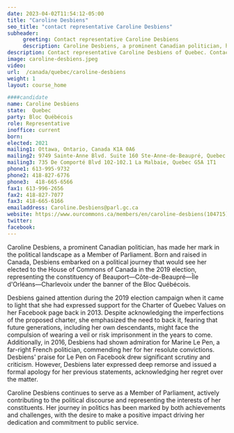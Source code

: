 ```yaml
---
date: 2023-04-02T11:54:12-05:00
title: "Caroline Desbiens"
seo_title: "contact representative Caroline Desbiens"
subheader:
     greeting: Contact representative Caroline Desbiens
     description: Caroline Desbiens, a prominent Canadian politician, has made her mark in the political landscape as a Member of Parliament.
description: Contact representative Caroline Desbiens of Quebec. Contact information for Caroline Desbiens includes email address, phone number, and mailing address.
image: caroline-desbiens.jpeg
video:
url:  /canada/quebec/caroline-desbiens
weight: 1
layout: course_home

####candidate
name: Caroline Desbiens
state:	Quebec
party: Bloc Québécois
role: Representative
inoffice: current
born:
elected: 2021
mailing1: Ottawa, Ontario, Canada K1A 0A6
mailing2: 9749 Sainte-Anne Blvd. Suite 160 Ste-Anne-de-Beaupré, Quebec G0A 3C0
mailing3: 735 De Comporté Blvd 102-102.1 La Malbaie, Quebec G5A 1T1
phone1: 613-995-9732
phone2: 418-827-6776
phone3:  418-665-6566
fax1: 613-996-2656
fax2: 418-827-7077
fax3: 418-665-6166
emailaddress: Caroline.Desbiens@parl.gc.ca
website: https://www.ourcommons.ca/members/en/caroline-desbiens(104715)
twitter:
facebook:
---
```


Caroline Desbiens, a prominent Canadian politician, has made her mark in the political landscape as a Member of Parliament. Born and raised in Canada, Desbiens embarked on a political journey that would see her elected to the House of Commons of Canada in the 2019 election, representing the constituency of Beauport—Côte-de-Beaupré—Île d'Orléans—Charlevoix under the banner of the Bloc Québécois.

Desbiens gained attention during the 2019 election campaign when it came to light that she had expressed support for the Charter of Quebec Values on her Facebook page back in 2013. Despite acknowledging the imperfections of the proposed charter, she emphasized the need to back it, fearing that future generations, including her own descendants, might face the compulsion of wearing a veil or risk imprisonment in the years to come. Additionally, in 2016, Desbiens had shown admiration for Marine Le Pen, a far-right French politician, commending her for her resolute convictions. Desbiens' praise for Le Pen on Facebook drew significant scrutiny and criticism. However, Desbiens later expressed deep remorse and issued a formal apology for her previous statements, acknowledging her regret over the matter.

Caroline Desbiens continues to serve as a Member of Parliament, actively contributing to the political discourse and representing the interests of her constituents. Her journey in politics has been marked by both achievements and challenges, with the desire to make a positive impact driving her dedication and commitment to public service.
